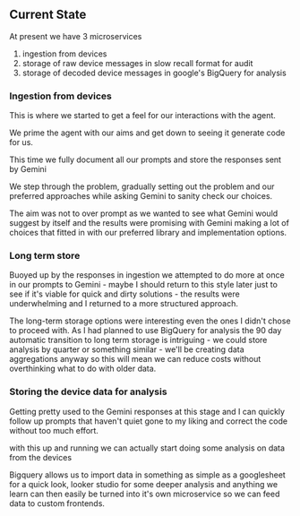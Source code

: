 ## Current State

At present we have 3 microservices
1) ingestion from devices
2) storage of raw device messages in slow recall format for audit
3) storage of decoded device messages in google's BigQuery for analysis

### Ingestion from devices
This is where we started to get a feel for our interactions with the agent.

We prime the agent with our aims and get down to seeing it generate code for us.

This time we fully document all our prompts and store the responses sent by Gemini

We step through the problem, gradually setting out the problem and our preferred approaches 
while asking Gemini to sanity check our choices.

The aim was not to over prompt as we wanted to see what Gemini would suggest by itself and
the results were promising with Gemini making a lot of choices that fitted in with our preferred
library and implementation options.

### Long term store
Buoyed up by the responses in ingestion we attempted to do more at once in our
prompts to Gemini - maybe I should return to this style later just to see if it's 
viable for quick and dirty solutions - the results were underwhelming and I returned to 
a more structured approach.

The long-term storage options were interesting even the ones I didn't chose to proceed with.
As I had planned to use BigQuery for analysis the 90 day automatic transition to long term storage is 
intriguing - we could store analysis by quarter or something similar - 
we'll be creating data aggregations anyway so this will mean we can reduce costs without overthinking what to 
do with older data.

### Storing the device data for analysis

Getting pretty used to the Gemini responses at this stage and I can quickly follow up prompts 
that haven't quiet gone to my liking and correct the code without too much effort.

with this up and running we can actually start doing some analysis on data from the devices

Bigquery allows us to import data in something as simple as a googlesheet for a quick look, 
looker studio for some deeper analysis and anything we learn can then easily be turned into it's own
microservice so we can feed data to custom frontends.
